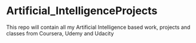 # Artificial_IntelligenceProjects
This repo will contain all my Artificial Intelligence based work, projects and classes from Coursera, Udemy and Udacity
